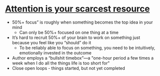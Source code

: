 # [Attention is your scarcest resource](https://www.benkuhn.net/attention/)
* 50%+ focus” is roughly when something becomes the top idea in your mind
  * Can only be 50%+ focused on one thing at a time
* It’s hard to recruit 50%+ of your brain to work on something just because you feel like you “should” do it
  * To be reliably able to focus on something, you need to be intuitively, emotionally invested in the outcome
* Author employs a “bullshit timebox”—a "one-hour period a few times a week when I do all the things life is too short for"
* Close open loops - things started, but not yet completed
